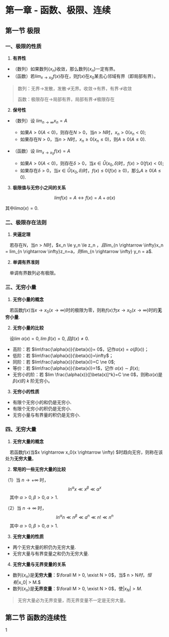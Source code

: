 # 第一章 - 函数、极限、连续

## 第一节 极限

### 一、极限的性质

1. **有界性**

* （数列）如果数列$\{x_n\}$收敛，那么数列$\{x_n\}$一定有界。
* （函数）若$lim_{x \rightarrow x_0}f(x)$存在，则$f(x)$在$x_0$某去心邻域有界（即局部有界）。

> 数列：无界$\rightarrow$发散，发散$\nrightarrow$无界。收敛$\rightarrow$有界，有界$\nrightarrow$收敛
>
> 函数：极限存在->局部有界，局部有界$\nrightarrow$极限存在
> 

2. **保号性**

* （数列）设 $lim_{n \rightarrow \infty }x_n=A$
  * 如果$A>0(A<0)$，则存在$N>0$，当$n > N$时，$x_n \gt 0(x_n \lt 0)$;
  * 如果存在$N > 0$，当$n > N$时，$x_n \ge 0(x_n \le 0)$，则$A \ge 0 (A \le 0)$.

* （函数）设 $lim_{x \rightarrow x_0}f(x) = A$
  * 如果$A > 0(A<0)$，则存在$\delta > 0$，当$x \in \mathring{U}(x_0, \delta)$时，$f(x)>0(f(x) < 0)$;
  * 如果存在$\delta > 0$，当$x \in \mathring{U}(x_0, \delta)$时，$f(x) \le 0(f(x) \ge 0)$，那么$A\ge 0 (A \le 0)$.

3.  **极限值与无穷小之间的关系**

$$
limf(x)=A \leftrightarrow f(x)=A+\alpha(x)
$$

其中$lim\alpha(x) = 0$.

### 二、极限存在法则

1. **夹逼定理**

&emsp;若存在$N$，当$n > N$时，$x_n \le y_n \le z_n $，且$lim_{n \rightarrow \infty}x_n = lim_{n \rightarrow \infty}z_n=a$，则$lim_{n \rightarrow \infty} y_n = a$.

2. **单调有界准则**

&emsp;单调有界数列必有极限。

### 三、无穷小量

1. **无穷小量的概念**

&emsp;若函数$f(x)$当$x \rightarrow x_0(x \rightarrow \infty)$时的极限为零，则称$f(x)$为$x \rightarrow x_0(x \rightarrow \infty)$时的**无穷小量**.

2. **无穷小量的比较**

&emsp;设$lim\ \alpha(x) = 0, lim\ \beta(x) = 0,且\beta(x) \ne 0$.

* 高阶：若 $lim\frac{\alpha(x)}{\beta(x)}= 0$，记作$\alpha(x)=o(\beta(x))$；
* 低阶：若 $lim\frac{\alpha(x)}{\beta(x)}=\infty$；
* 同阶：若 $lim\frac{\alpha(x)}{\beta(x)}=C \ne 0$;
* 等价：若 $lim\frac{\alpha(x)}{\beta(x)}=1$，记作 $\alpha(x) \sim \beta(x)$;
* 无穷小的阶：若 $lim \frac{\alpha(x)}{[\beta(x)]^k}=C \ne 0$，则称$\alpha(x)$是$\beta(x)$的 $k$ 阶无穷小。

3. **无穷小的性质**

* 有限个无穷小的和仍是无穷小.
* 有限个无穷小的积仍是无穷小.
* 无穷小量与有界量的积仍是无穷小.

### 四、无穷大量

1. **无穷大量的概念**

&emsp;若函数$f(x)$当$x \rightarrow x_0(x \rightarrow \infty) $时趋向无穷，则称在该处为**无穷大量**。

2. **常用的一些无穷大量的比较**

（1）当 $n \rightarrow +\infty$ 时，
$$
ln^\alpha x \ll x^{\beta} \ll \alpha^x
$$
&emsp;其中 $\alpha > 0, \beta > 0, a> 1$.

（2）当 $n \rightarrow \infty$ 时，
$$
ln^{\alpha}n \ll n^{\beta} \ll a^n \ll n! \ll n^n
$$
&emsp;其中 $\alpha > 0, \beta > 0, a> 1$.

3. **无穷大量的性质**

* 两个无穷大量的积仍为无穷大量.
* 无穷大量与有界变量之和仍为无穷大量.

4. **无穷大量与无界变量的关系**

* 数列$\{x_n\}$是**无穷大量**：$\forall M > 0, \exist N > 0$，当$ n > N$时， 恒有$|x_0| > M.$
* 数列$\{x_n\}$是**无界变量**：$\forall M > 0, \exist N > 0$，使$|x_N| > M.$

> 无穷大量必为无界变量，而无界变量不一定是无穷大量。

## 第二节 函数的连续性 

1
